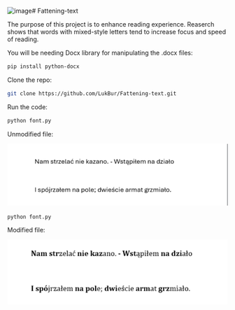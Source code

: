 ![image](https://github.com/user-attachments/assets/2be1be83-3184-4352-af75-144a8331f03c)# Fattening-text

The purpose of this project is to enhance reading experience. Reaserch shows that words with mixed-style letters tend to increase focus and speed of reading.

You will be needing Docx library for manipulating the .docx files:

```bash
pip install python-docx
```

Clone the repo:

```bash
git clone https://github.com/LukBur/Fattening-text.git
```
Run the code:

```bash
python font.py
```
Unmodified file:

![alt text](image.png)

```bash 
python font.py
```

Modified file:

![alt text](image-1.png)
